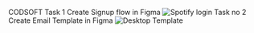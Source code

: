 CODSOFT 
Task 1 Create Signup flow in Figma 
![Spotify login](https://github.com/NKDesigner688/CODSOFT/assets/161744272/6b3fb9f8-a389-4067-99b2-fd48e04d9835)
Task no 2 Create Email Template in Figma
![Desktop Template](https://github.com/NKDesigner688/CODSOFT/assets/161744272/9a5e04be-6ff7-41ed-90f8-57e6be4f6559)


